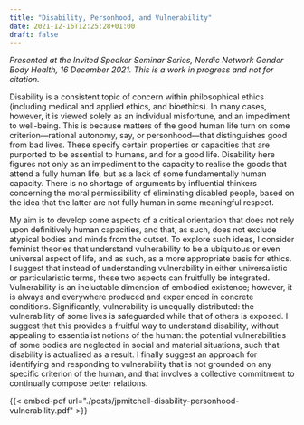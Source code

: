 ```yaml
---
title: "Disability, Personhood, and Vulnerability"
date: 2021-12-16T12:25:28+01:00
draft: false
---
```

*Presented at the Invited Speaker Seminar Series, Nordic Network Gender Body Health, 16 December 2021. This is a work in progress and not for citation.*

Disability is a consistent topic of concern within philosophical ethics (including medical and applied ethics, and bioethics). In many cases, however, it is viewed solely as an individual misfortune, and an impediment to well-being. This is because matters of the good human life turn on some criterion—rational autonomy, say, or personhood—that distinguishes good from bad lives. These specify certain properties or capacities that are purported to be essential to humans, and for a good life. Disability here figures not only as an impediment to the capacity to realise the goods that attend a fully human life, but as a lack of some fundamentally human capacity. There is no shortage of arguments by influential thinkers concerning the moral permissibility of eliminating disabled people, based on the idea that the latter are not fully human in some meaningful respect.

My aim is to develop some aspects of a critical orientation that does not rely upon definitively human capacities, and that, as such, does not exclude atypical bodies and minds from the outset. To explore such ideas, I consider feminist theories that understand vulnerability to be a ubiquitous or even universal aspect of life, and as such, as a more appropriate basis for ethics. I suggest that instead of understanding vulnerability in either universalistic or particularistic terms, these two aspects can fruitfully be integrated. Vulnerability is an ineluctable dimension of embodied existence; however, it is always and everywhere produced and experienced in concrete conditions. Significantly, vulnerability is unequally distributed: the vulnerability of some lives is safeguarded while that of others is exposed. I suggest that this provides a fruitful way to understand disability, without appealing to essentialist notions of the human: the potential vulnerabilities of some bodies are neglected in social and material situations, such that disability is actualised as a result. I finally suggest an approach for identifying and responding to vulnerability that is not grounded on any specific criterion of the human, and that involves a collective commitment to continually compose better relations.

{{< embed-pdf url="./posts/jpmitchell-disability-personhood-vulnerability.pdf" >}}